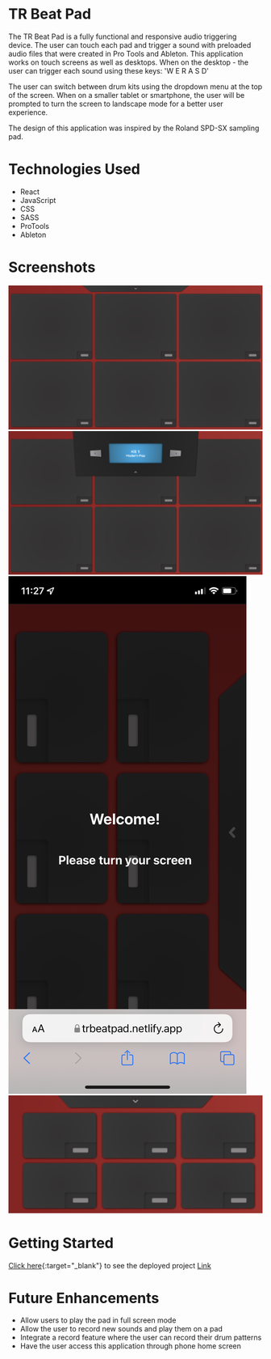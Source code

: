 # TR Beat Pad
The TR Beat Pad is a fully functional and responsive audio triggering device.  The user can touch each pad and trigger a sound with preloaded audio files that were created in Pro Tools and Ableton. This application works on touch screens as well as desktops. When on the desktop - the user can trigger each sound using these keys: 'W E R A S D'

The user can switch between drum kits using the dropdown menu at the top of the screen. When on a smaller tablet or smartphone, the user will be prompted to turn the screen to landscape mode for a better user experience.

The design of this application was inspired by the Roland SPD-SX sampling pad.

# Technologies Used

- React
- JavaScript
- CSS
- SASS
- ProTools
- Ableton

# Screenshots
![screenshot 1](public/images/1.png)
![screenshot 2](public/images/2.png)
![screenshot 3](public/images/5.png)
![screenshot 4](public/images/6.png)

# Getting Started

[Click here](https://trbeatpad.netlify.app){:target="_blank"} to see the deployed project 
<a href="https://trbeatpad.netlify.app" target="_blank">Link</a>

# Future Enhancements
- Allow users to play the pad in full screen mode
- Allow the user to record new sounds and play them on a pad
- Integrate a record feature where the user can record their drum patterns
- Have the user access this application through phone home screen
